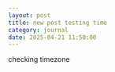 ```yaml
---
layout: post
title: new post testing time
category: journal
date: 2025-04-21 11:50:00
---
```


checking timezone